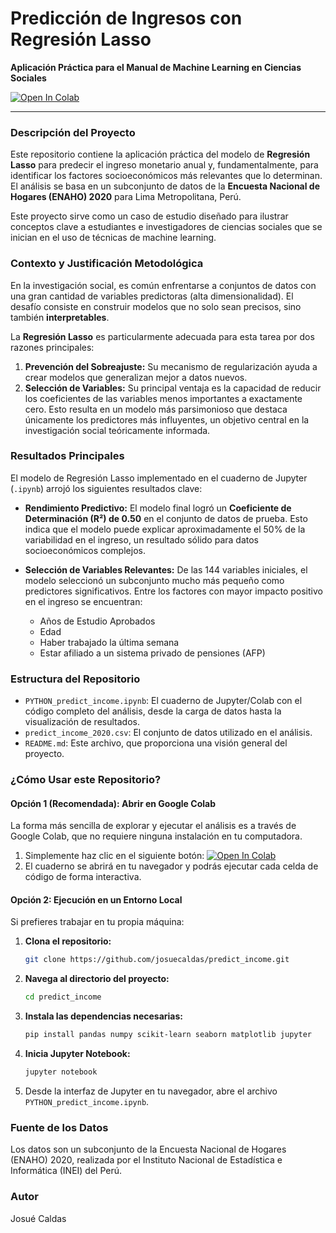 # Predicción de Ingresos con Regresión Lasso

**Aplicación Práctica para el Manual de Machine Learning en Ciencias Sociales**

[![Open In Colab](https://colab.research.google.com/assets/colab-badge.svg)](https://colab.research.google.com/github/josuecaldas/predict_income/blob/main/PYTHON_predict_income.ipynb)

---

### Descripción del Proyecto

Este repositorio contiene la aplicación práctica del modelo de **Regresión Lasso** para predecir el ingreso monetario anual y, fundamentalmente, para identificar los factores socioeconómicos más relevantes que lo determinan. El análisis se basa en un subconjunto de datos de la **Encuesta Nacional de Hogares (ENAHO) 2020** para Lima Metropolitana, Perú.

Este proyecto sirve como un caso de estudio diseñado para ilustrar conceptos clave a estudiantes e investigadores de ciencias sociales que se inician en el uso de técnicas de machine learning.

### Contexto y Justificación Metodológica

En la investigación social, es común enfrentarse a conjuntos de datos con una gran cantidad de variables predictoras (alta dimensionalidad). El desafío consiste en construir modelos que no solo sean precisos, sino también **interpretables**.

La **Regresión Lasso** es particularmente adecuada para esta tarea por dos razones principales:

1.  **Prevención del Sobreajuste:** Su mecanismo de regularización ayuda a crear modelos que generalizan mejor a datos nuevos.
2.  **Selección de Variables:** Su principal ventaja es la capacidad de reducir los coeficientes de las variables menos importantes a exactamente cero. Esto resulta en un modelo más parsimonioso que destaca únicamente los predictores más influyentes, un objetivo central en la investigación social teóricamente informada.

### Resultados Principales

El modelo de Regresión Lasso implementado en el cuaderno de Jupyter (`.ipynb`) arrojó los siguientes resultados clave:

*   **Rendimiento Predictivo:** El modelo final logró un **Coeficiente de Determinación (R²) de 0.50** en el conjunto de datos de prueba. Esto indica que el modelo puede explicar aproximadamente el 50% de la variabilidad en el ingreso, un resultado sólido para datos socioeconómicos complejos.

*   **Selección de Variables Relevantes:** De las 144 variables iniciales, el modelo seleccionó un subconjunto mucho más pequeño como predictores significativos. Entre los factores con mayor impacto positivo en el ingreso se encuentran:
    *   Años de Estudio Aprobados
    *   Edad
    *   Haber trabajado la última semana
    *   Estar afiliado a un sistema privado de pensiones (AFP)

### Estructura del Repositorio

*   `PYTHON_predict_income.ipynb`: El cuaderno de Jupyter/Colab con el código completo del análisis, desde la carga de datos hasta la visualización de resultados.
*   `predict_income_2020.csv`: El conjunto de datos utilizado en el análisis.
*   `README.md`: Este archivo, que proporciona una visión general del proyecto.

### ¿Cómo Usar este Repositorio?

#### Opción 1 (Recomendada): Abrir en Google Colab

La forma más sencilla de explorar y ejecutar el análisis es a través de Google Colab, que no requiere ninguna instalación en tu computadora.

1.  Simplemente haz clic en el siguiente botón:
    [![Open In Colab](https://colab.research.google.com/assets/colab-badge.svg)](https://colab.research.google.com/github/josuecaldas/predict_income/blob/main/PYTHON_predict_income.ipynb)
2.  El cuaderno se abrirá en tu navegador y podrás ejecutar cada celda de código de forma interactiva.

#### Opción 2: Ejecución en un Entorno Local

Si prefieres trabajar en tu propia máquina:

1.  **Clona el repositorio:**
    ```bash
    git clone https://github.com/josuecaldas/predict_income.git
    ```
2.  **Navega al directorio del proyecto:**
    ```bash
    cd predict_income
    ```
3.  **Instala las dependencias necesarias:**
    ```bash
    pip install pandas numpy scikit-learn seaborn matplotlib jupyter
    ```
4.  **Inicia Jupyter Notebook:**
    ```bash
    jupyter notebook
    ```
5.  Desde la interfaz de Jupyter en tu navegador, abre el archivo `PYTHON_predict_income.ipynb`.

### Fuente de los Datos

Los datos son un subconjunto de la Encuesta Nacional de Hogares (ENAHO) 2020, realizada por el Instituto Nacional de Estadística e Informática (INEI) del Perú.

### Autor

Josué Caldas